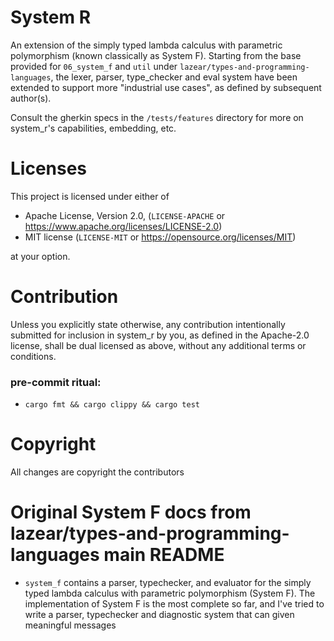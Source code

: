 # System R

An extension of the simply typed lambda calculus with parametric polymorphism (known classically as System F). Starting from the base provided for `06_system_f` and `util` under `lazear/types-and-programming-languages`, the lexer, parser, type_checker and eval system have been extended to support more "industrial use cases", as defined by subsequent author(s).

Consult the gherkin specs in the `/tests/features` directory for more on system_r's capabilities, embedding, etc.

# Licenses

This project is licensed under either of

- Apache License, Version 2.0, (`LICENSE-APACHE` or https://www.apache.org/licenses/LICENSE-2.0)
- MIT license (`LICENSE-MIT` or https://opensource.org/licenses/MIT)

at your option.

# Contribution

Unless you explicitly state otherwise, any contribution intentionally submitted for inclusion in system_r by you, as defined in the Apache-2.0 license, shall be dual licensed as above, without any additional terms or conditions.

### pre-commit ritual:
- `cargo fmt && cargo clippy && cargo test`

# Copyright

All changes are copyright the contributors

# Original System F docs from lazear/types-and-programming-languages main README

- `system_f` contains a parser, typechecker, and evaluator for the simply typed lambda calculus with parametric polymorphism (System F). The implementation of System F is the most complete so far, and I've tried to write a parser, typechecker and diagnostic system that can given meaningful messages